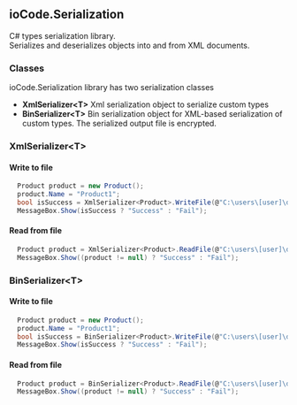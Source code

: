 ## ioCode.Serialization

C# types serialization library.<br />
Serializes and deserializes objects into and from XML documents.

### Classes

ioCode.Serialization library has two serialization classes<br />
- **XmlSerializer\<T\>** Xml serialization object to serialize custom types<br />
- **BinSerializer\<T\>** Bin serialization object for XML-based serialization of custom types. The serialized output file is encrypted.

### XmlSerializer\<T\>

#### Write to file
```csharp
  Product product = new Product();
  product.Name = "Product1";
  bool isSuccess = XmlSerializer<Product>.WriteFile(@"C:\users\[user]\documents\product.xml", product);
  MessageBox.Show(isSuccess ? "Success" : "Fail");
```
#### Read from file
```csharp
  Product product = XmlSerializer<Product>.ReadFile(@"C:\users\[user]\documents\product.xml");
  MessageBox.Show((product != null) ? "Success" : "Fail");
```
  
### BinSerializer\<T\>

#### Write to file
```csharp
  Product product = new Product();
  product.Name = "Product1";
  bool isSuccess = BinSerializer<Product>.WriteFile(@"C:\users\[user]\documents\product.bin", "password123", product);
  MessageBox.Show(isSuccess ? "Success" : "Fail");
```
#### Read from file
```csharp
  Product product = BinSerializer<Product>.ReadFile(@"C:\users\[user]\documents\product.bin", "password123");
  MessageBox.Show((product != null) ? "Success" : "Fail");
```
